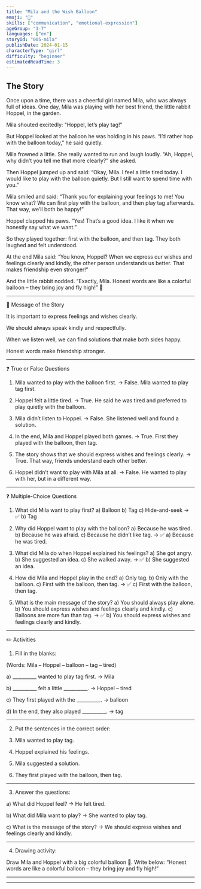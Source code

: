 ```yaml
---
title: "Mila and the Wish Balloon"
emoji: "🎈"
skills: ["communication", "emotional-expression"]
ageGroup: "3-7"
languages: ["en"]
storyId: "005-mila"
publishDate: 2024-01-15
characterType: "girl"
difficulty: "beginner"
estimatedReadTime: 3
---
```


## The Story


Once upon a time, there was a cheerful girl named Mila, who was always full of ideas.
One day, Mila was playing with her best friend, the little rabbit Hoppel, in the garden.

Mila shouted excitedly:
“Hoppel, let’s play tag!”

But Hoppel looked at the balloon he was holding in his paws.
“I’d rather hop with the balloon today,” he said quietly.

Mila frowned a little. She really wanted to run and laugh loudly.
“Ah, Hoppel, why didn’t you tell me that more clearly?” she asked.

Then Hoppel jumped up and said:
“Okay, Mila. I feel a little tired today. I would like to play with the balloon quietly. But I still want to spend time with you.”

Mila smiled and said:
“Thank you for explaining your feelings to me! You know what? We can first play with the balloon, and then play tag afterwards. That way, we’ll both be happy!”

Hoppel clapped his paws.
“Yes! That’s a good idea. I like it when we honestly say what we want.”

So they played together: first with the balloon, and then tag. They both laughed and felt understood.

At the end Mila said:
“You know, Hoppel? When we express our wishes and feelings clearly and kindly, the other person understands us better. That makes friendship even stronger!”

And the little rabbit nodded.
“Exactly, Mila. Honest words are like a colorful balloon – they bring joy and fly high!” 🎈

---

🌟 Message of the Story

It is important to express feelings and wishes clearly.

We should always speak kindly and respectfully.

When we listen well, we can find solutions that make both sides happy.

Honest words make friendship stronger.

---

❓ True or False Questions

1. Mila wanted to play with the balloon first.
→ False. Mila wanted to play tag first.

2. Hoppel felt a little tired.
→ True. He said he was tired and preferred to play quietly with the balloon.

3. Mila didn’t listen to Hoppel.
→ False. She listened well and found a solution.

4. In the end, Mila and Hoppel played both games.
→ True. First they played with the balloon, then tag.

5. The story shows that we should express wishes and feelings clearly.
→ True. That way, friends understand each other better.

6. Hoppel didn’t want to play with Mila at all.
→ False. He wanted to play with her, but in a different way.

---

❓ Multiple-Choice Questions

1. What did Mila want to play first?
a) Balloon
b) Tag
c) Hide-and-seek
→ ✅ b) Tag

2. Why did Hoppel want to play with the balloon?
a) Because he was tired.
b) Because he was afraid.
c) Because he didn’t like tag.
→ ✅ a) Because he was tired.

3. What did Mila do when Hoppel explained his feelings?
a) She got angry.
b) She suggested an idea.
c) She walked away.
→ ✅ b) She suggested an idea.

4. How did Mila and Hoppel play in the end?
a) Only tag.
b) Only with the balloon.
c) First with the balloon, then tag.
→ ✅ c) First with the balloon, then tag.

5. What is the main message of the story?
a) You should always play alone.
b) You should express wishes and feelings clearly and kindly.
c) Balloons are more fun than tag.
→ ✅ b) You should express wishes and feelings clearly and kindly.

---

✏️ Activities

1. Fill in the blanks:

(Words: Mila – Hoppel – balloon – tag – tired)

a) __________ wanted to play tag first.
→ Mila

b) __________ felt a little __________.
→ Hoppel – tired

c) They first played with the __________.
→ balloon

d) In the end, they also played __________.
→ tag

---

2. Put the sentences in the correct order:

1. Mila wanted to play tag.

2. Hoppel explained his feelings.

3. Mila suggested a solution.

4. They first played with the balloon, then tag.

---

3. Answer the questions:

a) What did Hoppel feel?
→ He felt tired.

b) What did Mila want to play?
→ She wanted to play tag.

c) What is the message of the story?
→ We should express wishes and feelings clearly and kindly.

---

4. Drawing activity:

Draw Mila and Hoppel with a big colorful balloon 🎈. Write below:
“Honest words are like a colorful balloon – they bring joy and fly high!”

---

---